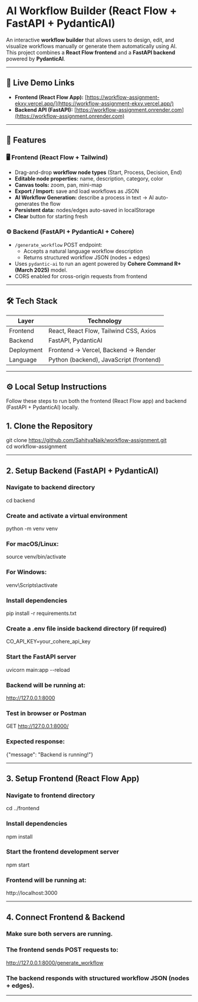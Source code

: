 # AI Workflow Builder (React Flow + FastAPI + PydanticAI)

An interactive **workflow builder** that allows users to design, edit, and visualize workflows manually or generate them automatically using AI.  
This project combines a **React Flow frontend** and a **FastAPI backend** powered by **PydanticAI**.

---

## 🚀 Live Demo Links

- **Frontend (React Flow App):** [https://workflow-assignment-ekxy.vercel.app/](https://workflow-assignment-ekxy.vercel.app/)
- **Backend API (FastAPI):** [https://workflow-assignment.onrender.com](https://workflow-assignment.onrender.com)

---

## 🧩 Features

### 🖥️ Frontend (React Flow + Tailwind)
- Drag-and-drop **workflow node types** (Start, Process, Decision, End)
- **Editable node properties:** name, description, category, color
- **Canvas tools:** zoom, pan, mini-map
- **Export / Import:** save and load workflows as JSON
- **AI Workflow Generation:** describe a process in text → AI auto-generates the flow
- **Persistent data:** nodes/edges auto-saved in localStorage
- **Clear** button for starting fresh

### ⚙️ Backend (FastAPI + PydanticAI + Cohere)
- `/generate_workflow` POST endpoint:
  - Accepts a natural language workflow description
  - Returns structured workflow JSON (nodes + edges)
- Uses `pydantic-ai` to run an agent powered by **Cohere Command R+ (March 2025)** model.
- CORS enabled for cross-origin requests from frontend

---

## 🛠️ Tech Stack

| Layer | Technology |
|--------|-------------|
| Frontend | React, React Flow, Tailwind CSS, Axios |
| Backend | FastAPI, PydanticAI |
| Deployment | Frontend → Vercel, Backend → Render |
| Language | Python (backend), JavaScript (frontend) |

---

## ⚙️ Local Setup Instructions

Follow these steps to run both the frontend (React Flow app) and backend (FastAPI + PydanticAI) locally.

## 1. Clone the Repository
git clone https://github.com/SahityaNaik/workflow-assignment.git  
cd workflow-assignment

---

## 2. Setup Backend (FastAPI + PydanticAI)

### Navigate to backend directory
cd backend

### Create and activate a virtual environment
python -m venv venv
### For macOS/Linux:
source venv/bin/activate
### For Windows:
venv\Scripts\activate

### Install dependencies
pip install -r requirements.txt

### Create a .env file inside backend directory (if required)
CO_API_KEY=your_cohere_api_key

### Start the FastAPI server
uvicorn main:app --reload

### Backend will be running at:
http://127.0.0.1:8000

### Test in browser or Postman
GET http://127.0.0.1:8000/
### Expected response:
{"message": "Backend is running!"}

---

## 3. Setup Frontend (React Flow App)

### Navigate to frontend directory
cd ../frontend

### Install dependencies
npm install

### Start the frontend development server
npm start

### Frontend will be running at:
http://localhost:3000

---

## 4. Connect Frontend & Backend

### Make sure both servers are running.
### The frontend sends POST requests to:
http://127.0.0.1:8000/generate_workflow

### The backend responds with structured workflow JSON (nodes + edges).

---

